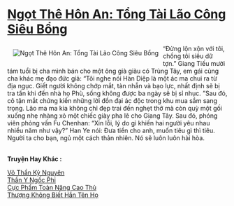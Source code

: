 <a href="https://truyenwiki.net/ngot-the-hon-an-tong-tai-lao-cong-sieu-bong.36672/" title="Ngọt Thê Hôn An: Tổng Tài Lão Công Siêu Bổng"><h1>Ngọt Thê Hôn An: Tổng Tài Lão Công Siêu Bổng</h1></a><div style="display:table"><img align="right" style="float: left; padding: 10px;" src="https://truyenwiki.net/a/img/str/src/36672.jpg" alt="Ngọt Thê Hôn An: Tổng Tài Lão Công Siêu Bổng">“Đừng lộn xộn với tôi, chồng tôi siêu dữ tợn.” Giang Tiếu mười tám tuổi bị cha mình bán cho một ông già giàu có Trùng Tây, em gái cùng cha khác mẹ đạo đức giả: “Tôi nghe nói Hàn Diệp là một ác ma chui ra từ địa ngục. Giết người không chớp mắt, tàn nhẫn và bạo lực, nhất định sẽ bị tra tấn khi đến nhà họ Phù, sống không được ba ngày sẽ bị sỉ nhục. ”Sau đó, cô tận mắt chứng kiến ​​những lời đồn đại ác độc trong khu mua sắm sang trọng. Lão ma ma kia không chỉ đẹp trai đến nghẹt thở mà còn quỳ một gối xuống nhẹ nhàng xỏ một chiếc giày pha lê cho Giang Tây. Sau đó, phóng viên phỏng vấn Fu Chenhan: “Xin lỗi, lý do gì khiến hai người yêu nhau nhiều năm như vậy?” Han Ye nói: Đưa tiền cho anh, muốn tiêu gì thì tiêu. Người ta cho bạn, ngủ một cách thản nhiên. Nó sẽ luôn luôn hài hòa.</div><p><br><b>Truyện Hay Khác :</b></p><a href="https://truyenwiki.net/vo-than-ky-nguyen.35081/" alt="Võ Thần Kỷ Nguyên">Võ Thần Kỷ Nguyên</a><br/><a href="https://github.com/nownovels/wikidich/tree/master/truyenhay/36982" alt="Thần Y Ngốc Phi">Thần Y Ngốc Phi</a><br/><a href="https://github.com/nownovels/wikidich/tree/master/truyenhay/35304" alt="Cực Phẩm Toàn Năng Cao Thủ">Cực Phẩm Toàn Năng Cao Thủ</a><br/><a href="https://github.com/nownovels/wikidich/tree/master/truyenhay/35544" alt="Thượng Không Biết Hắn Tên Họ">Thượng Không Biết Hắn Tên Họ</a><br/>
